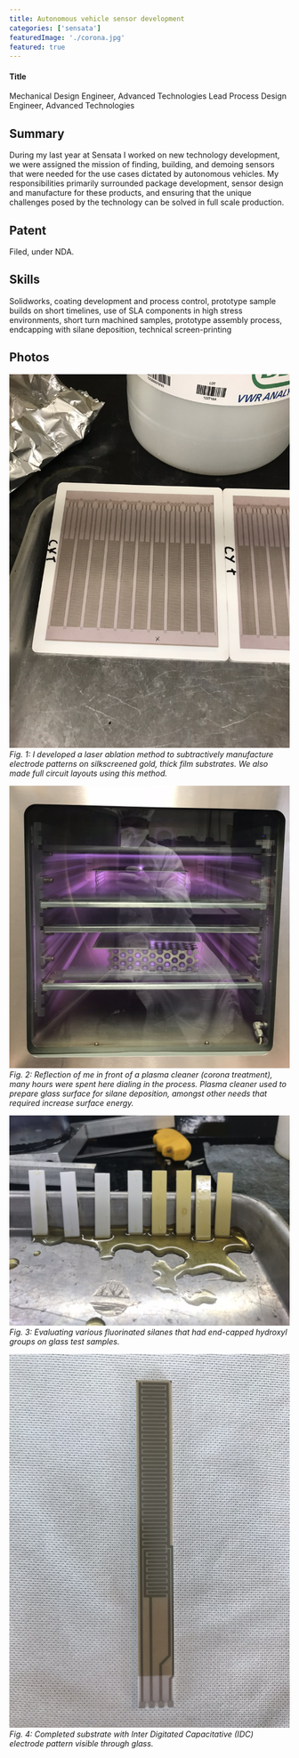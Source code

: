 ```yaml
---
title: Autonomous vehicle sensor development
categories: ['sensata']
featuredImage: './corona.jpg'
featured: true
---
```

#### Title
Mechanical Design Engineer, Advanced Technologies
Lead Process Design Engineer, Advanced Technologies

## Summary

During my last year at Sensata I worked on new technology development, we were assigned the mission of finding, building, and demoing sensors that were needed for the use cases dictated by autonomous vehicles. My responsibilities primarily surrounded package development, sensor design and manufacture for these products, and ensuring that the unique challenges posed by the technology can be solved in full scale production.

## Patent
Filed, under NDA.

## Skills

Solidworks, coating development and process control, prototype sample builds on short timelines, use of SLA components in high stress environments, short turn machined samples, prototype assembly process, endcapping with silane deposition, technical screen-printing

## Photos
![](IMG_2271.JPEG)
*Fig. 1: I developed a laser ablation method to subtractively manufacture electrode patterns on silkscreened gold, thick film substrates. We also made full circuit layouts using this method.*

![](corona.jpg)
*Fig. 2: Reflection of me in front of a plasma cleaner (corona treatment), many hours were spent here dialing in the process. Plasma cleaner used to prepare glass surface for silane deposition, amongst other needs that required increase surface energy.*

![](IMG_2308.JPEG)
*Fig. 3: Evaluating various fluorinated silanes that had end-capped hydroxyl groups on glass test samples.*

![](IMG_2982.JPEG)
*Fig. 4: Completed substrate with Inter Digitated Capacitative (IDC) electrode pattern visible through glass.*

